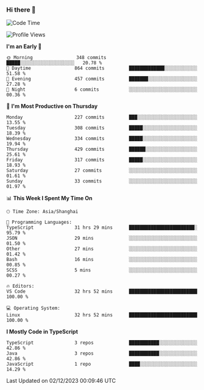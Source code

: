 ### Hi there 👋

<!--
**waynelwz/waynelwz** is a ✨ _special_ ✨ repository because its `README.md` (this file) appears on your GitHub profile.

Here are some ideas to get you started:

- 🔭 I’m currently working on ...
- 🌱 I’m currently learning ...
- 👯 I’m looking to collaborate on ...
- 🤔 I’m looking for help with ...
- 💬 Ask me about ...
- 📫 How to reach me: ...
- 😄 Pronouns: ...
- ⚡ Fun fact: ...
-->

<!--START_SECTION:waka-->
![Code Time](http://img.shields.io/badge/Code%20Time-2%2C201%20hrs%2045%20mins-blue)

![Profile Views](http://img.shields.io/badge/Profile%20Views-0-blue)

**I'm an Early 🐤** 

```text
🌞 Morning                348 commits         █████░░░░░░░░░░░░░░░░░░░░   20.78 % 
🌆 Daytime                864 commits         █████████████░░░░░░░░░░░░   51.58 % 
🌃 Evening                457 commits         ███████░░░░░░░░░░░░░░░░░░   27.28 % 
🌙 Night                  6 commits           ░░░░░░░░░░░░░░░░░░░░░░░░░   00.36 % 
```
📅 **I'm Most Productive on Thursday** 

```text
Monday                   227 commits         ███░░░░░░░░░░░░░░░░░░░░░░   13.55 % 
Tuesday                  308 commits         █████░░░░░░░░░░░░░░░░░░░░   18.39 % 
Wednesday                334 commits         █████░░░░░░░░░░░░░░░░░░░░   19.94 % 
Thursday                 429 commits         ██████░░░░░░░░░░░░░░░░░░░   25.61 % 
Friday                   317 commits         █████░░░░░░░░░░░░░░░░░░░░   18.93 % 
Saturday                 27 commits          ░░░░░░░░░░░░░░░░░░░░░░░░░   01.61 % 
Sunday                   33 commits          ░░░░░░░░░░░░░░░░░░░░░░░░░   01.97 % 
```


📊 **This Week I Spent My Time On** 

```text
🕑︎ Time Zone: Asia/Shanghai

💬 Programming Languages: 
TypeScript               31 hrs 29 mins      ████████████████████████░   95.79 % 
JSON                     29 mins             ░░░░░░░░░░░░░░░░░░░░░░░░░   01.50 % 
Other                    27 mins             ░░░░░░░░░░░░░░░░░░░░░░░░░   01.42 % 
Bash                     16 mins             ░░░░░░░░░░░░░░░░░░░░░░░░░   00.85 % 
SCSS                     5 mins              ░░░░░░░░░░░░░░░░░░░░░░░░░   00.27 % 

🔥 Editors: 
VS Code                  32 hrs 52 mins      █████████████████████████   100.00 % 

💻 Operating System: 
Linux                    32 hrs 52 mins      █████████████████████████   100.00 % 
```

**I Mostly Code in TypeScript** 

```text
TypeScript               3 repos             ███████████░░░░░░░░░░░░░░   42.86 % 
Java                     3 repos             ███████████░░░░░░░░░░░░░░   42.86 % 
JavaScript               1 repo              ████░░░░░░░░░░░░░░░░░░░░░   14.29 % 
```




 Last Updated on 02/12/2023 00:09:46 UTC
<!--END_SECTION:waka-->
